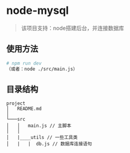 # node-mysql

> 该项目支持：node搭建后台，并连接数据库

## 使用方法

``` bash
# npm run dev
（或者：node ./src/main.js）
```

## 目录结构

```
project
│   README.md   
│
└───src
│   │   main.js // 主脚本
│   │
│   |____utils // 一些工具类
│   |   |  db.js // 数据库连接语句
```


